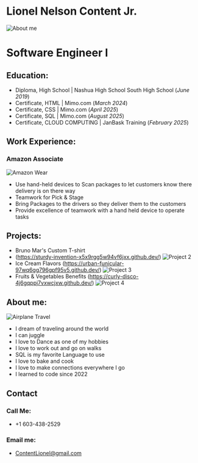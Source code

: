 # Lionel Nelson Content Jr.
![About me](https://github.com/Liongate101/github-portfolio/blob/main/assets/software_engineer.jpg)
# Software Engineer I
## Education:
- Diploma, High School | Nashua High School South High School (_June 2019_)
- Certificate, HTML | Mimo.com (_March 2024_)
- Certificate, CSS | Mimo.com (_April 2025_)
- Certificate, SQL | Mimo.com (_August 2025_)
- Certificate, CLOUD COMPUTING | JanBask Training (_February 2025_)
## Work Experience:
### Amazon Associate
![Amazon Wear](https://github.com/Liongate101/github-portfolio/blob/main/assets/amazon_work.jpg)
- Use hand-held devices to Scan packages to let customers know there delivery is on there way
- Teamwork for Pick & Stage
- Bring Packages to the drivers so they deliver them to the customers
- Provide excellence of teamwork with a hand held device to operate tasks

## Projects:
- Bruno Mar's Custom T-shirt
- (https://sturdy-invention-x5x9rgg5w94vf6jxx.github.dev/)
  ![Project 2](https://github.com/Liongate101/github-portfolio/blob/main/assets/49E7145C-F03D-456E-B5AE-71AB889F76F7_1_201_a.jpeg)
- Ice Cream Flavors
  (https://urban-funicular-97wq6gg796gpf95v5.github.dev/)
![Project 3](https://github.com/Liongate101/github-portfolio/blob/main/assets/26EF26F0-2CD2-4F2A-AC04-8DF74723F4D3_1_201_a.jpeg)
- Fruits & Vegetables Benefits
  (https://curly-disco-4j6gqppj7vxwcjxw.github.dev/)
  ![Project 4](https://github.com/Liongate101/github-portfolio/blob/main/assets/A216A5CE-5EEE-4A92-9613-184E7F1B82D1_1_201_a.jpeg)

## About me:
![Airplane Travel](https://github.com/Liongate101/github-portfolio/blob/main/assets/airplane_travel.jpg)
- I dream of traveling around the world
- I can juggle
- I love to Dance as one of my hobbies
- I love to work out and go on walks
- SQL is my favorite Language to use
- I love to bake and cook
- I love to make connections everywhere I go
- I learned to code since 2022

## Contact 
### Call Me:
- +1 603-438-2529

### Email me:
- ContentLionel@gmail.com
